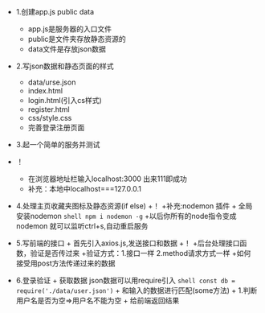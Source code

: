 - 1.创建app.js  public  data
    + app.js是服务器的入口文件
    + public是文件夹存放静态资源的
    + data文件是存放json数据

- 2.写json数据和静态页面的样式
    + data/urse.json
    + index.html 
    + login.html(引入cs样式)
    + register.html
    + css/style.css
    + 完善登录注册页面

- 3.起一个简单的服务并测试
- ！[](1.png)
    + 在浏览器地址栏输入localhost:3000  出来111即成功
    + 补充：本地中localhost===127.0.0.1

- 4.处理主页收藏夹图标及静态资源(if  else)
    +！[](2.jpg)
    +补充:nodemon 插件
       + 全局安装nodemon
        ``` shell
        npm i nodemon -g
        ```
        +以后你所有的node指令变成nodemon 就可以监听ctrl+s,自动重启服务

- 5.写前端的接口
        + 首先引入axios.js,发送接口和数据
        +！[](2.jpg)
        +后台处理接口函数，验证是否传过来
           +验证方式：1.接口一样    2.method请求方式一样
        +如何接受用post方法传递过来的数据
- 6.登录验证
        + 获取数据   json数据可以用require引入
        ``` shell
        const db = require('./data/user.json')
        ```
        + 和输入的数据进行匹配(some方法)
            + 1.判断用户名是否为空=>用户名不能为空
        + 给前端返回结果

